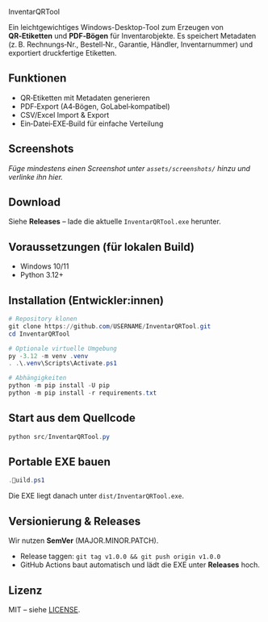 InventarQRTool

Ein leichtgewichtiges Windows-Desktop-Tool zum Erzeugen von **QR‑Etiketten** und **PDF‑Bögen** für Inventarobjekte. Es speichert Metadaten (z. B. Rechnungs‑Nr., Bestell‑Nr., Garantie, Händler, Inventarnummer) und exportiert druckfertige Etiketten.

## Funktionen
- QR‑Etiketten mit Metadaten generieren
- PDF‑Export (A4‑Bögen, GoLabel‑kompatibel)
- CSV/Excel Import & Export
- Ein‑Datei‑EXE‑Build für einfache Verteilung

## Screenshots
_Füge mindestens einen Screenshot unter `assets/screenshots/` hinzu und verlinke ihn hier._

## Download
Siehe **Releases** – lade die aktuelle `InventarQRTool.exe` herunter.

## Voraussetzungen (für lokalen Build)
- Windows 10/11
- Python 3.12+

## Installation (Entwickler:innen)
```powershell
# Repository klonen
git clone https://github.com/USERNAME/InventarQRTool.git
cd InventarQRTool

# Optionale virtuelle Umgebung
py -3.12 -m venv .venv
. .\.venv\Scripts\Activate.ps1

# Abhängigkeiten
python -m pip install -U pip
python -m pip install -r requirements.txt
```

## Start aus dem Quellcode
```powershell
python src/InventarQRTool.py
```

## Portable EXE bauen
```powershell
.uild.ps1
```
Die EXE liegt danach unter `dist/InventarQRTool.exe`.

## Versionierung & Releases
Wir nutzen **SemVer** (MAJOR.MINOR.PATCH).
- Release taggen: `git tag v1.0.0 && git push origin v1.0.0`
- GitHub Actions baut automatisch und lädt die EXE unter **Releases** hoch.

## Lizenz
MIT – siehe [LICENSE](LICENSE).
